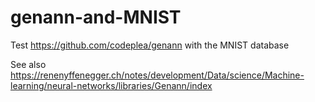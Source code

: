 # genann-and-MNIST
Test https://github.com/codeplea/genann with the MNIST database

See also https://renenyffenegger.ch/notes/development/Data/science/Machine-learning/neural-networks/libraries/Genann/index

